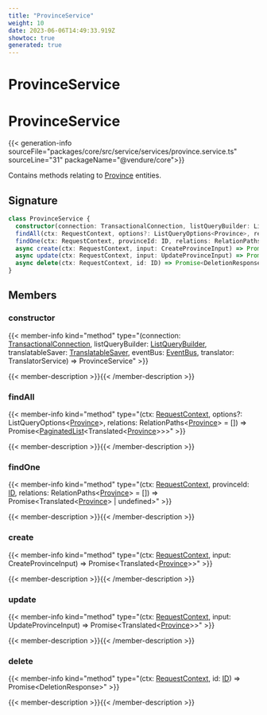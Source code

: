 ```yaml
---
title: "ProvinceService"
weight: 10
date: 2023-06-06T14:49:33.919Z
showtoc: true
generated: true
---
```

<!-- This file was generated from the Vendure source. Do not modify. Instead, re-run the "docs:build" script -->

# ProvinceService
<div class="symbol">


# ProvinceService

{{< generation-info sourceFile="packages/core/src/service/services/province.service.ts" sourceLine="31" packageName="@vendure/core">}}

Contains methods relating to <a href='/typescript-api/entities/province#province'>Province</a> entities.

## Signature

```TypeScript
class ProvinceService {
  constructor(connection: TransactionalConnection, listQueryBuilder: ListQueryBuilder, translatableSaver: TranslatableSaver, eventBus: EventBus, translator: TranslatorService)
  findAll(ctx: RequestContext, options?: ListQueryOptions<Province>, relations: RelationPaths<Province> = []) => Promise<PaginatedList<Translated<Province>>>;
  findOne(ctx: RequestContext, provinceId: ID, relations: RelationPaths<Province> = []) => Promise<Translated<Province> | undefined>;
  async create(ctx: RequestContext, input: CreateProvinceInput) => Promise<Translated<Province>>;
  async update(ctx: RequestContext, input: UpdateProvinceInput) => Promise<Translated<Province>>;
  async delete(ctx: RequestContext, id: ID) => Promise<DeletionResponse>;
}
```
## Members

### constructor

{{< member-info kind="method" type="(connection: <a href='/typescript-api/data-access/transactional-connection#transactionalconnection'>TransactionalConnection</a>, listQueryBuilder: <a href='/typescript-api/data-access/list-query-builder#listquerybuilder'>ListQueryBuilder</a>, translatableSaver: <a href='/typescript-api/service-helpers/translatable-saver#translatablesaver'>TranslatableSaver</a>, eventBus: <a href='/typescript-api/events/event-bus#eventbus'>EventBus</a>, translator: TranslatorService) => ProvinceService"  >}}

{{< member-description >}}{{< /member-description >}}

### findAll

{{< member-info kind="method" type="(ctx: <a href='/typescript-api/request/request-context#requestcontext'>RequestContext</a>, options?: ListQueryOptions&#60;<a href='/typescript-api/entities/province#province'>Province</a>&#62;, relations: RelationPaths&#60;<a href='/typescript-api/entities/province#province'>Province</a>&#62; = []) => Promise&#60;<a href='/typescript-api/common/paginated-list#paginatedlist'>PaginatedList</a>&#60;Translated&#60;<a href='/typescript-api/entities/province#province'>Province</a>&#62;&#62;&#62;"  >}}

{{< member-description >}}{{< /member-description >}}

### findOne

{{< member-info kind="method" type="(ctx: <a href='/typescript-api/request/request-context#requestcontext'>RequestContext</a>, provinceId: <a href='/typescript-api/common/id#id'>ID</a>, relations: RelationPaths&#60;<a href='/typescript-api/entities/province#province'>Province</a>&#62; = []) => Promise&#60;Translated&#60;<a href='/typescript-api/entities/province#province'>Province</a>&#62; | undefined&#62;"  >}}

{{< member-description >}}{{< /member-description >}}

### create

{{< member-info kind="method" type="(ctx: <a href='/typescript-api/request/request-context#requestcontext'>RequestContext</a>, input: CreateProvinceInput) => Promise&#60;Translated&#60;<a href='/typescript-api/entities/province#province'>Province</a>&#62;&#62;"  >}}

{{< member-description >}}{{< /member-description >}}

### update

{{< member-info kind="method" type="(ctx: <a href='/typescript-api/request/request-context#requestcontext'>RequestContext</a>, input: UpdateProvinceInput) => Promise&#60;Translated&#60;<a href='/typescript-api/entities/province#province'>Province</a>&#62;&#62;"  >}}

{{< member-description >}}{{< /member-description >}}

### delete

{{< member-info kind="method" type="(ctx: <a href='/typescript-api/request/request-context#requestcontext'>RequestContext</a>, id: <a href='/typescript-api/common/id#id'>ID</a>) => Promise&#60;DeletionResponse&#62;"  >}}

{{< member-description >}}{{< /member-description >}}


</div>
